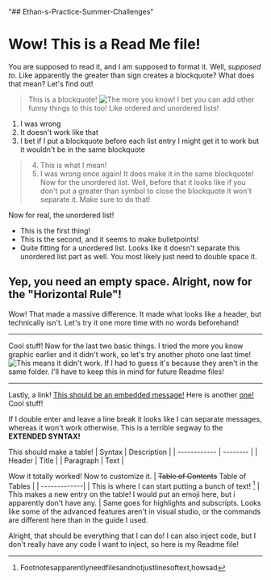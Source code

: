 "## Ethan-s-Practice-Summer-Challenges" 
#  Wow! This is a Read Me file!
You are supposed to read it, and I am supposed to format it. Well, *supposed to*. Like apparently the greater than sign creates a blockquote? What does that mean? Let's find out! 
> This is a blockquote! ![The more you know!](TMYK.jfif) I bet you can add other funny things to this too! Like ordered and unordered lists! 
>
1. I was wrong
2. It doesn't work like that
3. I bet if I put a blockquote before each list entry I might get it to work but it wouldn't be in the same blockquote
> 4. This is what I mean!
> 5. I was wrong once again! It does make it in the same blockquote! 
Now for the unordered list.
Well, before that it looks like if you don't put a greater than symbol to close the blockquote it won't  separate it. Make sure to do that!
>
Now for real, the unordered list!
- This is the first thing!
- This is the second, and it seems to make bulletpoints!
- Quite fitting for a unordered list.
Looks like it doesn't separate this unordered list part as well. You most likely just need to double space it.

Yep, you need an empty space. Alright, now for the "Horizontal Rule"!
---
Wow! That made a massive difference. It made what looks like a header, but technically isn't. Let's try it one more time with no words beforehand!

---
Cool stuff! Now for the last two basic things. I tried the more you know graphic earlier and it didn't work, so let's try another photo one last time! ![This means it didn't work.](Win.jpg)
If I had to guess it's because they aren't in the same folder. I'll have to keep this in mind for future Readme files! 

---

Lastly, a link! [This should be an embedded message!](https://www.youtube.com/watch?v=Ck0LO6b6OQc&list=PLj6g5m5v712xVRnQQjLSofImjL7k3FC5M&index=20) Here is another [one!](https://www.youtube.com/watch?v=dQw4w9WgXcQ) Cool stuff!

If I double enter and leave a line break it looks like I can separate messages, whereas it won't work otherwise. This is a terrible segway to the **EXTENDED SYNTAX!**

This should make a table!
| Syntax | Description |
| ------------ | -------- |
| Header | Title |
| Paragraph | Text |

Wow it totally worked! Now to customize it.
| ~~Table of Contents~~ Table of Tables |
| -------------|
| This is where I can start putting a bunch of text! [^1]
| This makes a new entry on the table! I would put an emoji here, but i apparently don't have any.
| Same goes for highlights and subscripts. Looks like some of the advanced features aren't in visual studio, or the commands are different here than in the guide I used.

[^1]: Footnotesapparentlyneedfilesandnotjustlinesoftext,howsad

Alright, that should be everything that I can do! I can also inject code, but I don't really have any code I want to inject, so here is my Readme file!
